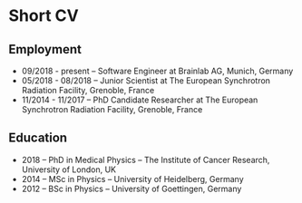 # Short CV

## Employment

- 09/2018 - present – Software Engineer at Brainlab AG, Munich, Germany
- 05/2018 - 08/2018 – Junior Scientist at The European Synchrotron Radiation Facility, Grenoble, France
- 11/2014 - 11/2017 – PhD Candidate Researcher at The European Synchrotron Radiation Facility, Grenoble, France

## Education

- 2018 – PhD in Medical Physics – The Institute of Cancer Research, University of London, UK
- 2014 – MSc in Physics – University of Heidelberg, Germany
- 2012 – BSc in Physics – University of Goettingen, Germany
